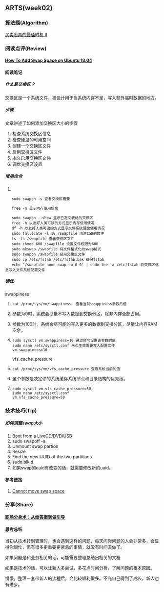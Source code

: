 ## ARTS(week02)

### 算法题(Algorithm)

[买卖股票的最佳时机 II](https://github.com/geekwho11/learn.leetcode.xbcme/blob/master/php/src/122.best-time-to-buy-and-sell-stock-ii)

### 阅读点评(Review)

#### [How To Add Swap Space on Ubuntu 18.04](https://www.digitalocean.com/community/tutorials/how-to-add-swap-space-on-ubuntu-18-04)

#### 阅读笔记

##### 什么是交换区？

交换区是一个系统文件，被设计用于当系统内存不足，写入额外临时数据的地方。

##### 步骤

文章讲述了如何添加交换区大小的步骤

1. 检查系统交换区信息
2. 检查硬盘的可用空间
3. 创建一个交换区文件
4. 启用交换区文件
5. 永久启用交换区文件
6. 调优交换区设置

##### 常用命令

1.
```
   sudo swapon -s 查看交换区概要

   free -m 显示内存使用信息

   sudo swapon --show 显示已定义表格的交换区
   free -h 以友好人类可读的方式显示内存使用情况
   df -h 以友好人类可读的方式显示文件系统硬盘使用情况
   sudo fallocate -l 1G /swapfile 创建1GB的文件
   ls -lh /swapfile 查看交换区文件
   sudo chmod 600 /swapfile 设置文件权限为600
   sudo mkswap /swapfile 将文件格式化为swap格式
   sudo swapon /swapfile 启用交换区文件
   sudo cp /etc/fstab /etc/fstab.bak 备份fstab
   echo '/swapfile none swap sw 0 0' | sudo tee -a /etc/fstab 将交换区信息写入文件系统配置文件
```
##### 调优

swappiness
1. ```
   cat /proc/sys/vm/swappiness  查看当前swappiness参数的值
   ```
2. 参数为0时，系统会尽量不写入数据到交换分区，除非内存全部占用。

3. 参数为100时，系统会尽可能的写入更多的数据到交换分区，尽量让内存RAM空余。

4. ```
   sudo sysctl vm.swappiness=10 通过命令设置该参数的值
   sudo nano /etc/sysctl.conf 永久生效需要写入配置文件
   vm.swappiness=10
   ```
   vfs_cache_pressure
5. ```
   cat /proc/sys/vm/vfs_cache_pressure 查看系统当前的值
   ```
6. 这个参数是决定你的系统缓存系统节点和目录结构的优先级。
7. ```
   sudo sysctl vm.vfs_cache_pressure=50
   sudo nano /etc/sysctl.conf
   vm.vfs_cache_pressure=50
   ```
### 技术技巧(Tip)

##### 如何调整swap大小

1. Boot from a LiveCD/DVD/USB
2. sudo swapoff -a
3. Unmount swap partion
4. Resize
5. Find the new UUID of the two partitions
6. sudo blkid
7. 如果swap的uuid有改变的话，就需要修改新的uuid。

#### 参考链接

1. [Cannot move swap space](https://askubuntu.com/questions/510393/cannot-move-swap-space)

### 分享(Share)

#### [职场分身术：从给答案到做引导](https://time.geekbang.org/column/article/802)

#### 思考总结

当初从技术转到管理时，也会遇到这样的问题，每天问你问题的人会非常多，会显得你很忙，但有很多更重要更紧急的事情，就没有时间去做了。

如果问题是和业务相关的话，可能需要整理总结出相关的文档

如果是技术的话，可以让新人多尝试，多花点时间分析，了解问题的根本原因。

慢慢，整理一套带新人的流程后，会比较顺利很多。不光自己得到了成长，新人也有进步。



